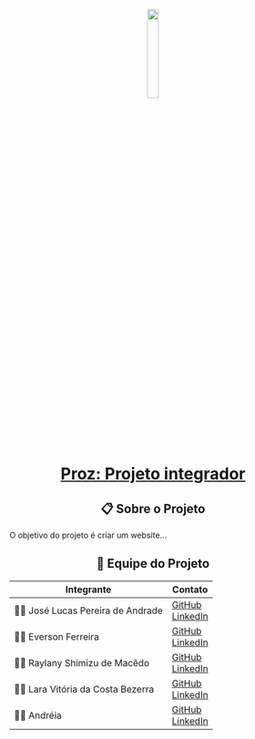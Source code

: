<p align="center">
  <img src="https://i.imgur.com/HuVsWVG.png" style="width: 20%; max-width: 30%; height: auto; margin-bottom: -20px;">
</p>

<div align="center">
  <h1>
    <a href="https://github.com/Jose1Lucas/proz-projeto-integrador">Proz: Projeto integrador </a>
  </h1>
</div>

<div align="center">
  <h2>📋 Sobre o Projeto</h2>
</div>
<p align="justify">
O objetivo do projeto é criar um website...
</p>

<div align="center">
  <h2>👥 Equipe do Projeto</h2>

| Integrante | Contato | 
|------------|---------|
| 👨‍💻 José Lucas Pereira de Andrade | [GitHub](https://github.com/Jose1Lucas)  <br> [LinkedIn](https://www.linkedin.com/in/jos%C3%A9-lucas-b823b8283/) |
| 👨‍💻 Everson Ferreira | [GitHub](https://github.com/EversonF)  <br> [LinkedIn](https://www.linkedin.com/in/everson-araujo-ferreira-637185206/) |
| 👩‍💻 Raylany Shimizu de Macêdo | [GitHub](https://github.com/Raylany-Shimizu)  <br> [LinkedIn](http://www.linkedin.com/in/raylany-shimizu-871b00201) |
| 👩‍💻 Lara Vitória da Costa Bezerra | [GitHub](https://github.com/larav1)  <br> [LinkedIn](https://www.linkedin.com/in/laravitoria1) |
| 👨‍💻 Andréia | [GitHub]()  <br> [LinkedIn]() |
</div>
